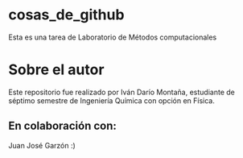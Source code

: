 # cosas_de_github
Esta es una tarea de Laboratorio de Métodos computacionales

# Sobre el autor
Este repositorio fue realizado por Iván Darío Montaña, estudiante de séptimo semestre de Ingeniería Química con opción en Física. 

## En colaboración con:
Juan José Garzón :)
